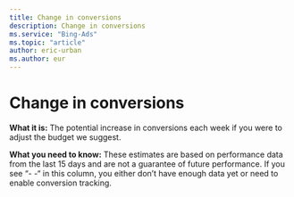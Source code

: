 ```yaml
---
title: Change in conversions
description: Change in conversions
ms.service: "Bing-Ads"
ms.topic: "article"
author: eric-urban
ms.author: eur
---
```


# Change in conversions

**What it is:**     The potential increase in conversions each week if you were to adjust the budget we suggest.

**What you need to know:**     These estimates are based on performance data from the last 15 days and are not a guarantee of future performance. If you see “- -“ in this column, you either don’t have enough data yet or need to enable conversion tracking.


